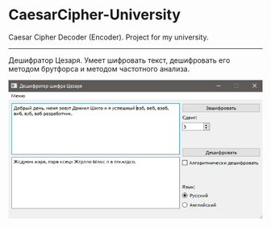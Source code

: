 # CaesarCipher-University

Caesar Cipher Decoder (Encoder). Project for my university.

---

Дешифратор Цезаря. Умеет шифровать текст, дешифровать его методом брутфорса и методом частотного анализа.

![screenshot](/docs/assets/screenshot.png)
